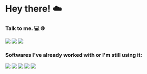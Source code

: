 # Hey there! :cloud:

### Talk to me. :computer: :globe_with_meridians:

<p>
    <a href="https://www.linkedin.com/in/mclaralvs/" target='_blank'><img src="https://img.shields.io/badge/LinkedIn-0077B5?style=for-the-badge&logo=linkedin&logoColor=white"></img></a>
    <a href="https://www.instagram.com/mclaralvs/" targe='_blank'><img src="https://img.shields.io/badge/Instagram-E4405F?style=for-the-badge&logo=instagram&logoColor=white"></img></a>
    <img src="https://img.shields.io/badge/Gmail-D14836?style=for-the-badge&logo=gmail&logoColor=white"></img>
</p>

### Softwares I've already worked with or I'm still using it:

<img src="https://img.shields.io/badge/HTML5-E34F26?style=for-the-badge&logo=html5&logoColor=white"></img>
<img src="https://img.shields.io/badge/CSS3-1572B6?style=for-the-badge&logo=css3&logoColor=white"></img>
<img src="https://img.shields.io/badge/Python-3776AB?style=for-the-badge&logo=python&logoColor=white"></img>
<img src="https://img.shields.io/badge/C-00599C?style=for-the-badge&logo=c&logoColor=white"></img>
<img src="https://img.shields.io/badge/MySQL-00000F?style=for-the-badge&logo=mysql&logoColor=white"></img>
